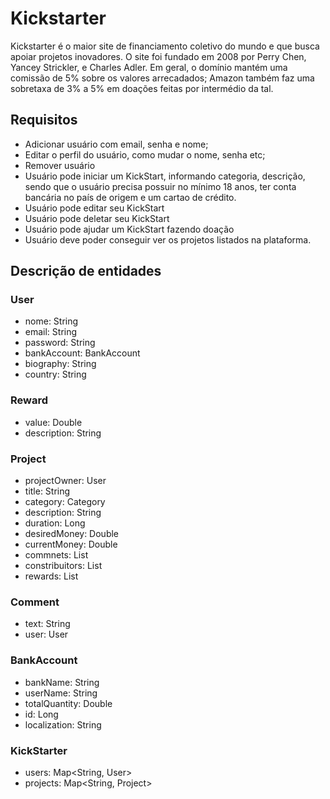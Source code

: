 # Kickstarter
Kickstarter é o maior site de financiamento coletivo do mundo e que busca apoiar projetos inovadores. O site foi fundado em 2008 por Perry Chen, Yancey Strickler, e Charles Adler. Em geral, o domínio mantém uma comissão de 5% sobre os valores arrecadados; Amazon também faz uma sobretaxa de 3% a 5% em doações feitas por intermédio da tal. 

## Requisitos
+ Adicionar usuário com email, senha e nome;
+ Editar o perfil do usuário, como mudar o nome, senha etc;
+ Remover usuário
+ Usuário pode iniciar um KickStart, informando categoria, descrição, sendo que o usuário precisa possuir no mínimo 18 anos, ter conta bancária no país de origem e um cartao de crédito.
+ Usuário pode editar seu KickStart
+ Usuário pode deletar seu KickStart
+ Usuário pode ajudar um KickStart fazendo doação
+ Usuário deve poder conseguir ver os projetos listados na plataforma.

## Descrição de entidades 
### User
+ nome: String
+ email: String
+ password: String
+ bankAccount: BankAccount
+ biography: String
+ country: String

### Reward
+ value: Double
+ description: String

### Project
+ projectOwner: User
+ title: String
+ category: Category
+ description: String
+ duration: Long
+ desiredMoney: Double
+ currentMoney: Double
+ commnets: List<Comment>
+ constribuitors: List<User>
+ rewards: List<Reward>

### Comment
+ text: String
+ user: User

### BankAccount
+ bankName: String
+ userName: String
+ totalQuantity: Double
+ id: Long
+ localization: String

### KickStarter
+ users: Map<String, User>
+ projects: Map<String, Project>

